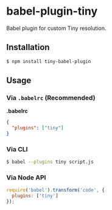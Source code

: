 # babel-plugin-tiny

Babel plugin for custom Tiny resolution.

## Installation

```sh
$ npm install tiny-babel-plugin
```

## Usage

### Via `.babelrc` (Recommended)

**.babelrc**

```json
{
  "plugins": ["tiny"]
}
```

### Via CLI

```sh
$ babel --plugins tiny script.js
```

### Via Node API

```javascript
require('babel').transform('code', {
  plugins: ['tiny']
});
```
